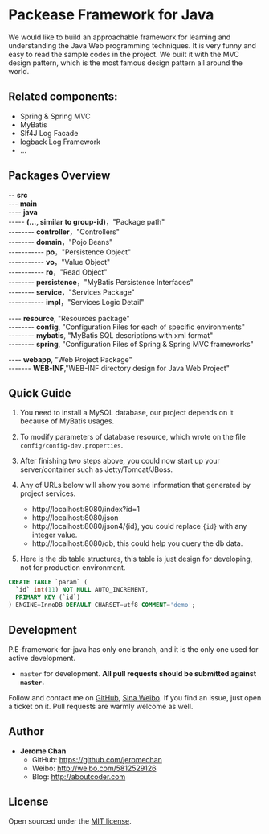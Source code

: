 # Packease Framework for Java

We would like to build an approachable framework for learning and understanding the Java Web programming techniques. 
It is very funny and easy to read the sample codes in the project. 
We built it with the MVC design pattern, which is the most famous design pattern all around the world.

## Related components:

* Spring & Spring MVC
* MyBatis
* Slf4J Log Facade
* logback Log Framework
* ...

## Packages Overview

-- **src**   
--- **main**  
---- **java**  
-----  **(..., similar to group-id)**，"Package path"   
-------- **controller**，"Controllers"   
-------- **domain**，"Pojo Beans"   
----------- **po**，"Persistence Object"   
----------- **vo**，"Value Object"  
----------- **ro**，"Read Object"   
-------- **persistence**，"MyBatis Persistence Interfaces"   
-------- **service**，"Services Package"   
----------- **impl**，"Services Logic Detail"   

---- **resource**, "Resources package"   
-------- **config**, "Configuration Files for each of specific environments"   
-------- **mybatis**, "MyBatis SQL descriptions with xml format"   
-------- **spring**, "Configuration Files of Spring & Spring MVC frameworks"   

---- **webapp**, "Web Project Package"     
------- **WEB-INF**,"WEB-INF directory design for Java Web Project"

## Quick Guide

1. You need to install a MySQL database, our project depends on it because of MyBatis usages.
2. To modify parameters of database resource, which wrote on the file `config/config-dev.properties`.
3. After finishing two steps above, you could now start up your server/container such as Jetty/Tomcat/JBoss.
4. Any of URLs below will show you some information that generated by project services.

    * http://localhost:8080/index?id=1
    * http://localhost:8080/json
    * http://localhost:8080/json4/{id}, you could replace `{id}` with any integer value.
    * http://localhost:8080/db, this could help you query the db data.
    
5. Here is the db table structures, this table is just design for developing, not for production environment.

```sql
CREATE TABLE `param` (
  `id` int(11) NOT NULL AUTO_INCREMENT,
  PRIMARY KEY (`id`)
) ENGINE=InnoDB DEFAULT CHARSET=utf8 COMMENT='demo';
```

## Development

P.E-framework-for-java has only one branch, and it is the only one used for active development.

- `master` for development.  **All pull requests should be submitted against `master`.**

Follow and contact me on [GitHub](https://github.com/jeromechan), [Sina Weibo](http://weibo.com/5812529126). 
If you find an issue, just open a ticket on it. Pull requests are warmly welcome as well.

## Author
- **Jerome Chan**
	- GitHub: <https://github.com/jeromechan>
	- Weibo: <http://weibo.com/5812529126>
	- Blog: <http://aboutcoder.com>

## License

Open sourced under the [MIT license](LICENSE.md).